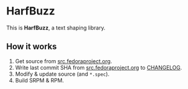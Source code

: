 # HarfBuzz

This is **HarfBuzz**, a text shaping library.

## How it works

1. Get source from [src.fedoraproject.org](https://src.fedoraproject.org/rpms/harfbuzz).
2. Write last commit SHA from [src.fedoraproject.org](https://src.fedoraproject.org/rpms/harfbuzz) to [CHANGELOG](CHANGELOG).
3. Modify & update source (and `*.spec`).
4. Build SRPM & RPM.
